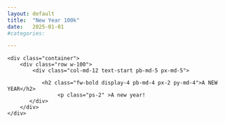 ```yaml
---
layout: default
title:  "New Year 100k"
date:   2025-01-01 
#categories: 

---
```

<html>
<body>

   <!-- Main Section -->
    <div class="container">
        <div class="row w-100">
            <div class="col-md-12 text-start pb-md-5 px-md-5">
               
               <h2 class="fw-bold display-4 pb-md-4 px-2 py-md-4">A NEW YEAR</h2>
                    <p class="ps-2" >A new year!
           </div>
        </div>
    </div>
</body>
</html>